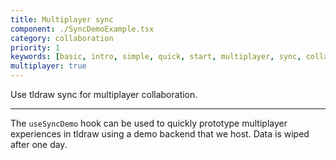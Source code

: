 ```yaml
---
title: Multiplayer sync
component: ./SyncDemoExample.tsx
category: collaboration
priority: 1
keywords: [basic, intro, simple, quick, start, multiplayer, sync, collaboration]
multiplayer: true
---
```


Use tldraw sync for multiplayer collaboration.

---

The `useSyncDemo` hook can be used to quickly prototype multiplayer experiences in tldraw using a demo backend that we host. Data is wiped after one day.
